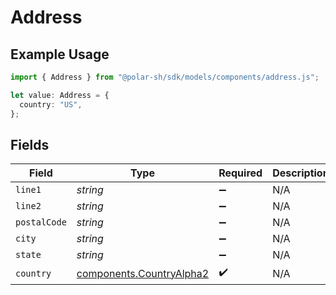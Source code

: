 # Address

## Example Usage

```typescript
import { Address } from "@polar-sh/sdk/models/components/address.js";

let value: Address = {
  country: "US",
};
```

## Fields

| Field                                                                | Type                                                                 | Required                                                             | Description                                                          | Example                                                              |
| -------------------------------------------------------------------- | -------------------------------------------------------------------- | -------------------------------------------------------------------- | -------------------------------------------------------------------- | -------------------------------------------------------------------- |
| `line1`                                                              | *string*                                                             | :heavy_minus_sign:                                                   | N/A                                                                  |                                                                      |
| `line2`                                                              | *string*                                                             | :heavy_minus_sign:                                                   | N/A                                                                  |                                                                      |
| `postalCode`                                                         | *string*                                                             | :heavy_minus_sign:                                                   | N/A                                                                  |                                                                      |
| `city`                                                               | *string*                                                             | :heavy_minus_sign:                                                   | N/A                                                                  |                                                                      |
| `state`                                                              | *string*                                                             | :heavy_minus_sign:                                                   | N/A                                                                  |                                                                      |
| `country`                                                            | [components.CountryAlpha2](../../models/components/countryalpha2.md) | :heavy_check_mark:                                                   | N/A                                                                  | US                                                                   |